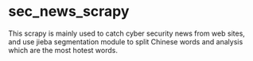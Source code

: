 # sec_news_scrapy

This scrapy is mainly used to catch cyber security news from web sites, and use jieba segmentation module to split Chinese words and analysis which are the most hotest words.
